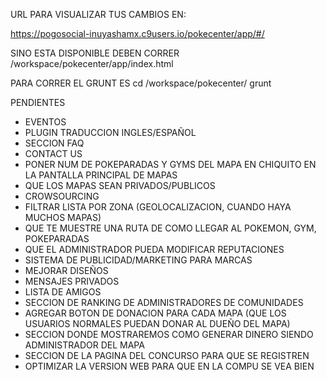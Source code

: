 URL PARA VISUALIZAR TUS CAMBIOS EN:

https://pogosocial-inuyashamx.c9users.io/pokecenter/app/#/

SINO ESTA DISPONIBLE DEBEN CORRER /workspace/pokecenter/app/index.html

PARA CORRER EL GRUNT ES
cd /workspace/pokecenter/
grunt


PENDIENTES
* EVENTOS
* PLUGIN TRADUCCION INGLES/ESPAÑOL
* SECCION FAQ
* CONTACT US
* PONER NUM DE POKEPARADAS Y GYMS DEL MAPA EN CHIQUITO EN LA PANTALLA PRINCIPAL DE MAPAS
* QUE LOS MAPAS SEAN PRIVADOS/PUBLICOS
* CROWSOURCING
* FILTRAR LISTA POR ZONA (GEOLOCALIZACION, CUANDO HAYA MUCHOS MAPAS)
* QUE TE MUESTRE UNA RUTA DE COMO LLEGAR AL POKEMON, GYM, POKEPARADAS
* QUE EL ADMINISTRADOR PUEDA MODIFICAR REPUTACIONES
* SISTEMA DE PUBLICIDAD/MARKETING PARA MARCAS
* MEJORAR DISEÑOS
* MENSAJES PRIVADOS
* LISTA DE AMIGOS
* SECCION DE RANKING DE ADMINISTRADORES DE COMUNIDADES
* AGREGAR BOTON DE DONACION PARA CADA MAPA (QUE LOS USUARIOS NORMALES PUEDAN DONAR AL DUEÑO DEL MAPA)
* SECCION DONDE MOSTRAREMOS COMO GENERAR DINERO SIENDO ADMINISTRADOR DEL MAPA
* SECCION DE LA PAGINA DEL CONCURSO PARA QUE SE REGISTREN
* OPTIMIZAR LA VERSION WEB PARA QUE EN LA COMPU SE VEA BIEN

